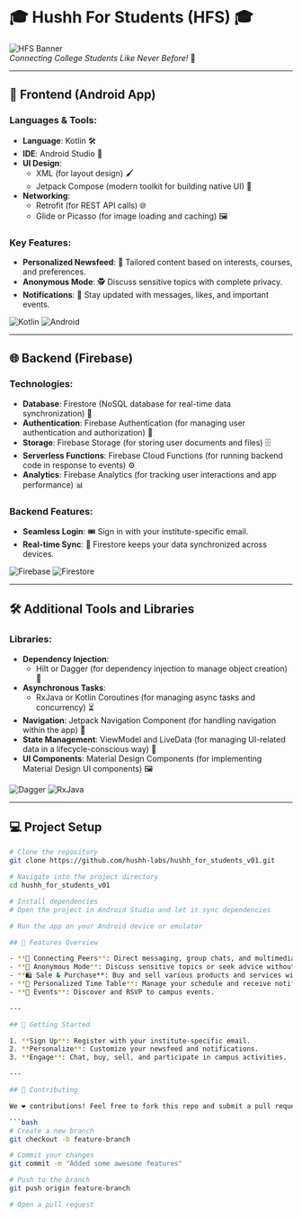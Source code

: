 # 🎓 **Hushh For Students (HFS)** 🎓

![HFS Banner](https://github.com/hushh-labs/hushh_for_students_v01/blob/main/assets/banner.png)  
*Connecting College Students Like Never Before!* 🚀

---

## 📱 **Frontend (Android App)**

### Languages & Tools:
- **Language**: Kotlin 🛠️
- **IDE**: Android Studio 🎨
- **UI Design**:
  - XML (for layout design) 🖌️
  - Jetpack Compose (modern toolkit for building native UI) 🧩
- **Networking**:
  - Retrofit (for REST API calls) 🌐
  - Glide or Picasso (for image loading and caching) 🖼️

### Key Features:
- **Personalized Newsfeed**: 📰 Tailored content based on interests, courses, and preferences.
- **Anonymous Mode**: 🕵️ Discuss sensitive topics with complete privacy.
- **Notifications**: 🔔 Stay updated with messages, likes, and important events.

![Kotlin](https://img.shields.io/badge/Kotlin-android-blue?style=for-the-badge&logo=kotlin)
![Android](https://img.shields.io/badge/Android-Studio-green?style=for-the-badge&logo=android)

---

## 🌐 **Backend (Firebase)**

### Technologies:
- **Database**: Firestore (NoSQL database for real-time data synchronization) 💾
- **Authentication**: Firebase Authentication (for managing user authentication and authorization) 🔐
- **Storage**: Firebase Storage (for storing user documents and files) 🗄️
- **Serverless Functions**: Firebase Cloud Functions (for running backend code in response to events) ⚙️
- **Analytics**: Firebase Analytics (for tracking user interactions and app performance) 📊

### Backend Features:
- **Seamless Login**: 🎟️ Sign in with your institute-specific email.
- **Real-time Sync**: 🔄 Firestore keeps your data synchronized across devices.

![Firebase](https://img.shields.io/badge/Firebase-backend-orange?style=for-the-badge&logo=firebase)
![Firestore](https://img.shields.io/badge/Firestore-Database-yellow?style=for-the-badge&logo=firebase)

---

## 🛠️ **Additional Tools and Libraries**

### Libraries:
- **Dependency Injection**: 
  - Hilt or Dagger (for dependency injection to manage object creation) 💉
- **Asynchronous Tasks**:
  - RxJava or Kotlin Coroutines (for managing async tasks and concurrency) ⏳
- **Navigation**: Jetpack Navigation Component (for handling navigation within the app) 🧭
- **State Management**: ViewModel and LiveData (for managing UI-related data in a lifecycle-conscious way) 🧬
- **UI Components**: Material Design Components (for implementing Material Design UI components) 🖼️

![Dagger](https://img.shields.io/badge/Dagger-DI-blue?style=for-the-badge&logo=dagger)
![RxJava](https://img.shields.io/badge/RxJava-Async-purple?style=for-the-badge&logo=reactivex)

---

## 💻 **Project Setup**

```bash
# Clone the repository
git clone https://github.com/hushh-labs/hushh_for_students_v01.git

# Navigate into the project directory
cd hushh_for_students_v01

# Install dependencies
# Open the project in Android Studio and let it sync dependencies

# Run the app on your Android device or emulator

## 🌟 Features Overview

- **💬 Connecting Peers**: Direct messaging, group chats, and multimedia sharing.
- **👻 Anonymous Mode**: Discuss sensitive topics or seek advice without revealing your identity.
- **🛍️ Sale & Purchase**: Buy and sell various products and services within the campus.
- **📅 Personalized Time Table**: Manage your schedule and receive notifications.
- **🎉 Events**: Discover and RSVP to campus events.

---

## 🚀 Getting Started

1. **Sign Up**: Register with your institute-specific email.
2. **Personalize**: Customize your newsfeed and notifications.
3. **Engage**: Chat, buy, sell, and participate in campus activities.

---

## 🎨 Contributing

We ❤️ contributions! Feel free to fork this repo and submit a pull request.

```bash
# Create a new branch
git checkout -b feature-branch

# Commit your changes
git commit -m "Added some awesome features"

# Push to the branch
git push origin feature-branch

# Open a pull request



